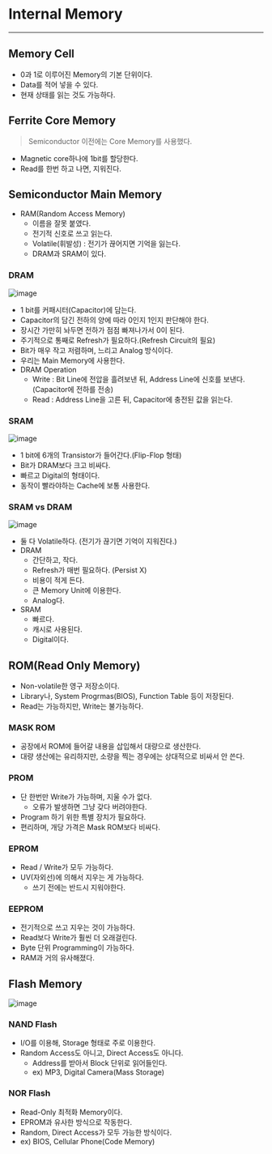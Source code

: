 # Internal Memory
---
## Memory Cell
- 0과 1로 이루어진 Memory의 기본 단위이다.
- Data를 적어 넣을 수 있다.
- 현재 상태를 읽는 것도 가능하다.

## Ferrite Core Memory
> Semiconductor 이전에는 Core Memory를 사용했다.  

- Magnetic core하나에 1bit를 할당한다.
- Read를 한번 하고 나면, 지워진다.

## Semiconductor Main Memory
- RAM(Random Access Memory)
  - 이름을 잘못 붙였다.
  - 전기적 신호로 쓰고 읽는다.
  - Volatile(휘발성) : 전기가 끊어지면 기억을 잃는다.
  - DRAM과 SRAM이 있다.

### DRAM  
![image](https://user-images.githubusercontent.com/71700079/162900778-8a69ab15-6580-48b4-8783-cf77ad17eafa.png)  
- 1 bit를 커패시터(Capacitor)에 담는다.
- Capacitor의 담긴 전하의 양에 따라 0인지 1인지 판단해야 한다.
- 장시간 가만히 놔두면 전하가 점점 빠져나가서 0이 된다.
- 주기적으로 통째로 Refresh가 필요하다.(Refresh Circuit의 필요)
- Bit가 매우 작고 저렴하며, 느리고 Analog 방식이다.
- 우리는 Main Memory에 사용한다.
- DRAM Operation
  - Write : Bit Line에 전압을 흘려보낸 뒤, Address Line에 신호를 보낸다. (Capacitor에 전하를 전송)
  - Read : Address Line을 고른 뒤, Capacitor에 충전된 값을 읽는다.
  
### SRAM  
![image](https://user-images.githubusercontent.com/71700079/162900981-41eef734-1373-4fbe-b45b-41621b12ab68.png)  
- 1 bit에 6개의 Transistor가 들어간다.(Flip-Flop 형태)
- Bit가 DRAM보다 크고 비싸다.
- 빠르고 Digital의 형태이다.
- 동작이 빨라야하는 Cache에 보통 사용한다.

### SRAM vs DRAM
![image](https://user-images.githubusercontent.com/71700079/164613464-076f88bc-ddf8-4cd8-934d-1d04e9882c76.png)  
- 둘 다 Volatile하다. (전기가 끊기면 기억이 지워진다.)
- DRAM
  - 간단하고, 작다.
  - Refresh가 매번 필요하다. (Persist X)
  - 비용이 적게 든다.
  - 큰 Memory Unit에 이용한다.
  - Analog다.
- SRAM
  - 빠르다.
  - 캐시로 사용된다.
  - Digital이다.

## ROM(Read Only Memory)
- Non-volatile한 영구 저장소이다.
- Library나, System Progrmas(BIOS), Function Table 등이 저장된다.
- Read는 가능하지만, Write는 불가능하다.

### MASK ROM
- 공장에서 ROM에 들어갈 내용을 삽입해서 대량으로 생산한다.
- 대량 생산에는 유리하지만, 소량을 찍는 경우에는 상대적으로 비싸서 안 쓴다.

### PROM
- 단 한번만 Write가 가능하며, 지울 수가 없다.
  - 오류가 발생하면 그냥 갖다 버려야한다.
- Program 하기 위한 특별 장치가 필요하다.
- 편리하며, 개당 가격은 Mask ROM보다 비싸다.

### EPROM
- Read / Write가 모두 가능하다.
- UV(자외선)에 의해서 지우는 게 가능하다.
  - 쓰기 전에는 반드시 지워야한다.

### EEPROM
- 전기적으로 쓰고 지우는 것이 가능하다.
- Read보다 Write가 훨씬 더 오래걸린다.
- Byte 단위 Programming이 가능하다.
- RAM과 거의 유사해졌다.

## Flash Memory
![image](https://user-images.githubusercontent.com/71700079/164614485-27903d33-9df9-4a43-aaca-4c8a11afbf1d.png)  

### NAND Flash
- I/O를 이용해, Storage 형태로 주로 이용한다.
- Random Access도 아니고, Direct Access도 아니다.
  - Address를 받아서 Block 단위로 읽어들인다.
  - ex) MP3, Digital Camera(Mass Storage)

### NOR Flash
- Read-Only 최적화 Memory이다.
- EPROM과 유사한 방식으로 작동한다.
- Random, Direct Access가 모두 가능한 방식이다.
- ex) BIOS, Cellular Phone(Code Memory)



